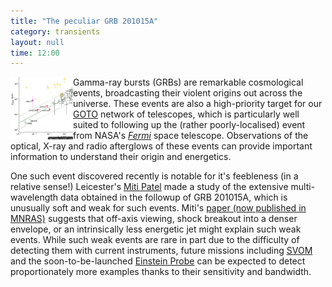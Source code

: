 ```yaml
---
title: "The peculiar GRB 201015A"
category: transients
layout: null
time: 12:00
---
```

<p>
<img src="images/patel23_fig2.png" width="100" align="left">
Gamma-ray bursts (GRBs) are remarkable cosmological events, broadcasting
their violent origins out across the universe. These events are also a
high-priority target for our 
<a href="http://goto-observatory.org">GOTO</a> network of telescopes,
which is particularly well suited to following up the (rather
poorly-localised) event from NASA's
<a href="https://fermi.gsfc.nasa.gov"><em>Fermi</em></a> space telescope.
Observations of the optical, X-ray and radio afterglows of these events
can provide important information to understand their origin and
energetics.
</p>
<p>One such event discovered recently is notable for it's feebleness (in a
relative sense!) Leicester's 
<a href="https://twitter.com/MitiPatel15">Miti Patel</a> made a study of
the extensive multi-wavelength data obtained in the followup of
GRB&nbsp;201015A, which is unusually soft and weak for such events. Miti's
<a href="https://ui.adsabs.harvard.edu/abs/2023MNRAS.523.4923P">paper
(now published in MNRAS)</a> suggests that off-axis viewing, shock
breakout into a denser envelope, or an intrinsically less energetic jet
might explain such weak events. While such weak events are rare in part
due to the difficulty of detecting them with current instruments, future
missions including
<a href="https://www.svom.eu/en/the-svom-mission">SVOM</a> and the
soon-to-be-launched 
<a href="https://www.cosmos.esa.int/web/einstein-probe">Einstein Probe</a>
can be expected to detect proportionately more examples thanks to their
sensitivity and bandwidth.</p>
